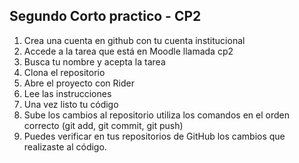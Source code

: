 ## Segundo Corto practico - CP2

1. Crea una cuenta en github con tu cuenta institucional
2. Accede a la tarea que está en Moodle llamada cp2
3. Busca tu nombre y acepta la tarea 
4. Clona el repositorio
5. Abre el proyecto con Rider
6. Lee las instrucciones
7. Una vez listo tu código 
8. Sube los cambios al repositorio  utiliza los comandos en el orden correcto (git add, git commit, git push)
9. Puedes verificar en tus repositorios de GitHub los cambios que realizaste al código.